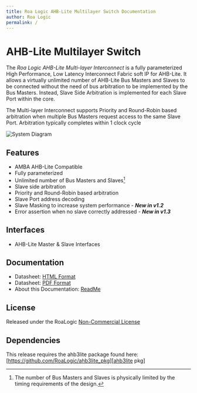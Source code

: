 ```yaml
---
title: Roa Logic AHB-Lite Multilayer Switch Documentation
author: Roa Logic
permalink: /
---
```


# AHB-Lite Multilayer Switch

The *Roa Logic AHB-Lite Multi-layer Interconnect* is a fully parameterized High Performance, Low Latency Interconnect Fabric soft IP for AHB-Lite. It allows a virtually unlimited number of AHB-Lite Bus Masters and Slaves to be connected without the need of bus arbitration to be implemented by the Bus Masters. Instead, Slave Side Arbitration is implemented for each Slave Port within the core.

The Multi-layer Interconnect supports Priority and Round-Robin based arbitration when multiple Bus Masters request access to the same Slave Port. Arbitration typically completes within 1 clock cycle

![System Diagram][]

## Features

- AMBA AHB-Lite Compatible
- Fully parameterized
- Unlimited number of Bus Masters and Slaves[^1]
- Slave side arbitration
- Priority and Round-Robin based arbitration
- Slave Port address decoding
- Slave Masking to increase system performance - ***New in v1.2***
- Error assertion when no slave correctly addressed - ***New in v1.3***

## Interfaces

- AHB-Lite Master & Slave Interfaces

## Documentation

- Datasheet: [HTML Format][HTML Datasheet]
- Datasheet: [PDF Format][PDF Datasheet]
- About this Documentation: [ReadMe](/readme/)


## License

Released under the RoaLogic [Non-Commercial License][NC License]

## Dependencies

This release requires the ahb3lite package found here: [https://github.com/RoaLogic/ahb3lite_pkg][ahb3lite pkg]

[^1]: The number of Bus Masters and Slaves is physically limited by the timing requirements of the design.

[GitHub Pages]:   https://roalogic.github.io/ahb3lite_interconnect/ "GitHub Pages Documentation"

[ahb3lite pkg]:   https://github.com/RoaLogic/ahb3lite_pkg "ahb3lite submodule"

[System Diagram]: /assets/img/ahb-lite-switch-sys.png "Example Interconnect System"

[HTML Datasheet]: ahb3lite_interconnect_datasheet.html "AHB3Lite Interconnect Datasheet (HTML)"

[PDF Datasheet]:  ahb3lite_interconnect_datasheet.pdf "AHB3Lite Interconnect Datasheet (PDF)"

[NC License]:     /license/ "Non-Commercial License"

